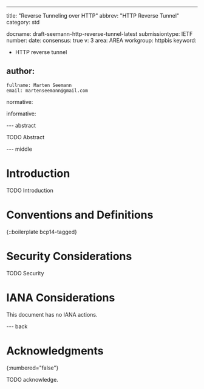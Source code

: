 ---
title: "Reverse Tunneling over HTTP"
abbrev: "HTTP Reverse Tunnel"
category: std

docname: draft-seemann-http-reverse-tunnel-latest
submissiontype: IETF
number:
date:
consensus: true
v: 3
area: AREA
workgroup: httpbis
keyword:
 - HTTP reverse tunnel

author:
 -
    fullname: Marten Seemann
    email: martenseemann@gmail.com

normative:

informative:


--- abstract

TODO Abstract


--- middle

# Introduction

TODO Introduction


# Conventions and Definitions

{::boilerplate bcp14-tagged}


# Security Considerations

TODO Security


# IANA Considerations

This document has no IANA actions.


--- back

# Acknowledgments
{:numbered="false"}

TODO acknowledge.
